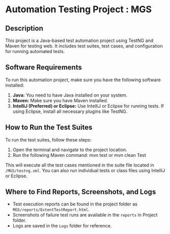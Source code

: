 # Automation Testing Project : MGS
## Description
This project is a Java-based test automation project using TestNG and Maven for testing web. It includes test suites, test cases, and configuration for running automated tests.

## Software Requirements
To run this automation project, make sure you have the following software installed:
1. **Java:** You need to have Java installed on your system.
2. **Maven:** Make sure you have Maven installed.
3. **IntelliJ (Preferred) or Eclipse:** Use IntelliJ or Eclipse for running tests. If using Eclipse, install all necessary plugins like TestNG.

## How to Run the Test Suites
To run the test suites, follow these steps:
1. Open the terminal and navigate to the project location.
2. Run the following Maven command:
   mvn test or  mvn clean Test

This will execute all the test cases mentioned in the suite file located in `/MGS/testng.xml`. You can also run individual tests or class files using IntelliJ or Eclipse.

## Where to Find Reports, Screenshots, and Logs
- Test execution reports can be found in the project folder as `MGS/reports/ExtentTestReport.html`.
- Screenshots of  failure test runs are available in the `reports` in Project folder.
- Logs are saved in the `Logs` folder for reference.


